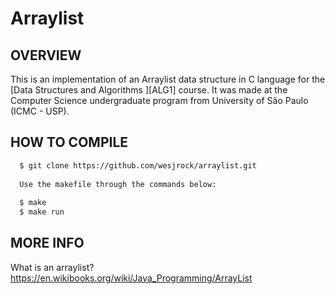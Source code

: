 # Arraylist

OVERVIEW
--------------------------------------------------
This is an implementation of an Arraylist data structure in C language for the [Data Structures and Algorithms
][ALG1] course. It was made at the Computer Science undergraduate program from University of São Paulo (ICMC - USP).

HOW TO COMPILE
--------------------------------------------------

```bash
  $ git clone https://github.com/wesjrock/arraylist.git
  
  Use the makefile through the commands below:
  
  $ make
  $ make run
 ```
 
MORE INFO
--------------------------------------------------

What is an arraylist? <https://en.wikibooks.org/wiki/Java_Programming/ArrayList>
